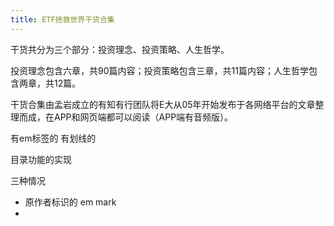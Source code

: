 ```yaml
---
title: ETF拯救世界干货合集
---
```


干货共分为三个部分：投资理念、投资策略、人生哲学。

投资理念包含六章，共90篇内容；投资策略包含三章，共11篇内容；人生哲学包含两章，共12篇。

干货合集由孟岩成立的有知有行团队将E大从05年开始发布于各网络平台的文章整理而成，在APP和网页端都可以阅读（APP端有音频版）。

有em标签的 有划线的

目录功能的实现

三种情况
- 原作者标识的 em mark
- 


